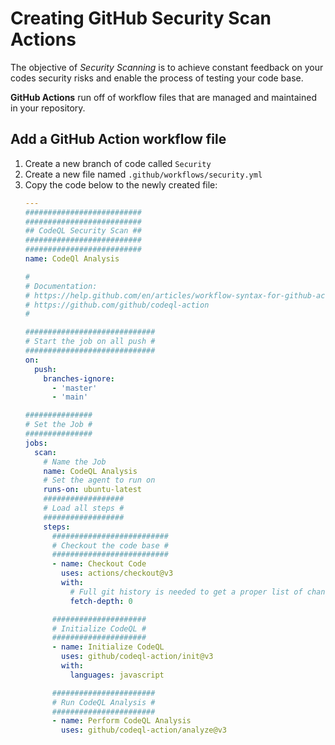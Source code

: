 # Creating GitHub Security Scan Actions

The objective of *Security Scanning* is to achieve constant feedback on your codes security risks and enable the process of testing your code base.

**GitHub Actions** run off of workflow files that are managed and maintained in your repository.

## Add a GitHub Action workflow file

1. Create a new branch of code called `Security`
1. Create a new file named `.github/workflows/security.yml`
1. Copy the code below to the newly created file:
    ```yml
    ---
    ##########################
    ##########################
    ## CodeQL Security Scan ##
    ##########################
    ##########################
    name: CodeQl Analysis

    #
    # Documentation:
    # https://help.github.com/en/articles/workflow-syntax-for-github-actions
    # https://github.com/github/codeql-action
    #

    #############################
    # Start the job on all push #
    #############################
    on:
      push:
        branches-ignore:
          - 'master'
          - 'main'

    ###############
    # Set the Job #
    ###############
    jobs:
      scan:
        # Name the Job
        name: CodeQL Analysis
        # Set the agent to run on
        runs-on: ubuntu-latest
        ##################
        # Load all steps #
        ##################
        steps:
          ##########################
          # Checkout the code base #
          ##########################
          - name: Checkout Code
            uses: actions/checkout@v3
            with:
              # Full git history is needed to get a proper list of changed files
              fetch-depth: 0

          #####################
          # Initialize CodeQL #
          #####################
          - name: Initialize CodeQL
            uses: github/codeql-action/init@v3
            with:
              languages: javascript

          #######################
          # Run CodeQL Analysis #
          #######################
          - name: Perform CodeQL Analysis
            uses: github/codeql-action/analyze@v3
    ```
